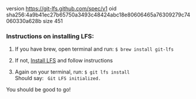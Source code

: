 version https://git-lfs.github.com/spec/v1
oid sha256:4a9b41ec27b65750a3493c48424abc18e80606465a76309279c74060330a628b
size 451

### Instructions on installing LFS: 
1. If you have brew, open terminal and run: `$ brew install git-lfs`  
1. If not, [Install LFS](https://git-lfs.com/) and follow instructions   

1. Again on your terminal, run: `$ git lfs install `  
Should say: ` Git LFS initialized.`  

You should be good to go! 
